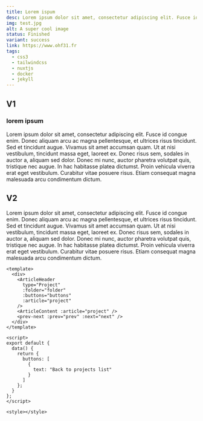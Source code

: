 ```yaml
---
title: Lorem ispum
desc: Lorem ipsum dolor sit amet, consectetur adipiscing elit. Fusce id congue enim. Donec aliquam arcu ac magna pellentesque, et ultrices risus tincidunt.
img: test.jpg
alt: A super cool image
status: Finished
variant: success
link: https://www.ohf31.fr
tags:
  - css3
  - tailwindcss
  - nuxtjs
  - docker
  - jekyll
---
```


## V1

### lorem ipsum

Lorem ipsum dolor sit amet, consectetur adipiscing elit. Fusce id congue enim. Donec aliquam arcu ac magna pellentesque, et ultrices risus tincidunt. Sed et tincidunt augue. Vivamus sit amet accumsan quam. Ut at nisi vestibulum, tincidunt massa eget, laoreet ex. Donec risus sem, sodales in auctor a, aliquam sed dolor. Donec mi nunc, auctor pharetra volutpat quis, tristique nec augue. In hac habitasse platea dictumst. Proin vehicula viverra erat eget vestibulum. Curabitur vitae posuere risus. Etiam consequat magna malesuada arcu condimentum dictum.

## V2

Lorem ipsum dolor sit amet, consectetur adipiscing elit. Fusce id congue enim. Donec aliquam arcu ac magna pellentesque, et ultrices risus tincidunt. Sed et tincidunt augue. Vivamus sit amet accumsan quam. Ut at nisi vestibulum, tincidunt massa eget, laoreet ex. Donec risus sem, sodales in auctor a, aliquam sed dolor. Donec mi nunc, auctor pharetra volutpat quis, tristique nec augue. In hac habitasse platea dictumst. Proin vehicula viverra erat eget vestibulum. Curabitur vitae posuere risus. Etiam consequat magna malesuada arcu condimentum dictum.

```vue[file.vue]
<template>
  <div>
    <ArticleHeader
      type="Project"
      :folder="folder"
      :buttons="buttons"
      :article="project"
    />
    <ArticleContent :article="project" />
    <prev-next :prev="prev" :next="next" />
  </div>
</template>

<script>
export default {
  data() {
    return {
      buttons: [
        {
          text: "Back to projects list"
        }
      ]
    };
  }
};
</script>

<style></style>


```
